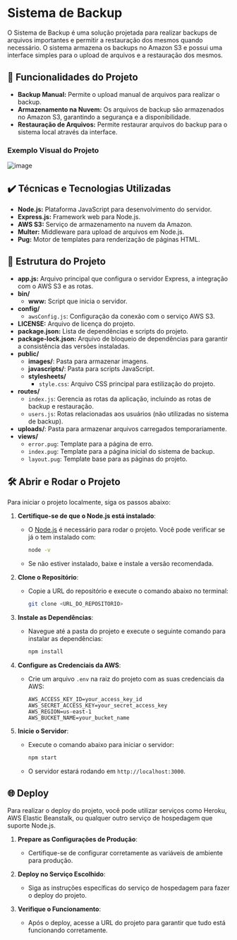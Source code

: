 # Sistema de Backup 

O Sistema de Backup  é uma solução projetada para realizar backups de arquivos importantes e permitir a restauração dos mesmos quando necessário. O sistema armazena os backups no Amazon S3 e possui uma interface simples para o upload de arquivos e a restauração dos mesmos.

## 🔨 Funcionalidades do Projeto

- **Backup Manual:** Permite o upload manual de arquivos para realizar o backup.
- **Armazenamento na Nuvem:** Os arquivos de backup são armazenados no Amazon S3, garantindo a segurança e a disponibilidade.
- **Restauração de Arquivos:** Permite restaurar arquivos do backup para o sistema local através da interface.

### Exemplo Visual do Projeto

![image](https://github.com/user-attachments/assets/1f56e155-6a6a-4a41-92de-0e898ee835f4)

## ✔️ Técnicas e Tecnologias Utilizadas

- **Node.js:** Plataforma JavaScript para desenvolvimento do servidor.
- **Express.js:** Framework web para Node.js.
- **AWS S3:** Serviço de armazenamento na nuvem da Amazon.
- **Multer:** Middleware para upload de arquivos em Node.js.
- **Pug:** Motor de templates para renderização de páginas HTML.

## 📁 Estrutura do Projeto

- **app.js:** Arquivo principal que configura o servidor Express, a integração com o AWS S3 e as rotas.
- **bin/**
    - **www:** Script que inicia o servidor.
- **config/**
    - `awsConfig.js`: Configuração da conexão com o serviço AWS S3.
- **LICENSE:** Arquivo de licença do projeto.
- **package.json:** Lista de dependências e scripts do projeto.
- **package-lock.json:** Arquivo de bloqueio de dependências para garantir a consistência das versões instaladas.
- **public/**
    - **images/**: Pasta para armazenar imagens.
    - **javascripts/**: Pasta para scripts JavaScript.
    - **stylesheets/**
        - `style.css`: Arquivo CSS principal para estilização do projeto.
- **routes/**
    - `index.js`: Gerencia as rotas da aplicação, incluindo as rotas de backup e restauração.
    - `users.js`: Rotas relacionadas aos usuários (não utilizadas no sistema de backup).
- **uploads/**: Pasta para armazenar arquivos carregados temporariamente.
- **views/**
    - `error.pug`: Template para a página de erro.
    - `index.pug`: Template para a página inicial do sistema de backup.
    - `layout.pug`: Template base para as páginas do projeto.

## 🛠️ Abrir e Rodar o Projeto

Para iniciar o projeto localmente, siga os passos abaixo:

1. **Certifique-se de que o Node.js está instalado**:
    - O [Node.js](https://nodejs.org/) é necessário para rodar o projeto. Você pode verificar se já o tem instalado com:
      ```bash
      node -v
      ```
    - Se não estiver instalado, baixe e instale a versão recomendada.

2. **Clone o Repositório**:
    - Copie a URL do repositório e execute o comando abaixo no terminal:
      ```bash
      git clone <URL_DO_REPOSITORIO>
      ```

3. **Instale as Dependências**:
    - Navegue até a pasta do projeto e execute o seguinte comando para instalar as dependências:
      ```bash
      npm install
      ```

4. **Configure as Credenciais da AWS**:
    - Crie um arquivo `.env` na raiz do projeto com as suas credenciais da AWS:
      ```
      AWS_ACCESS_KEY_ID=your_access_key_id
      AWS_SECRET_ACCESS_KEY=your_secret_access_key
      AWS_REGION=us-east-1
      AWS_BUCKET_NAME=your_bucket_name
      ```

5. **Inicie o Servidor**:
    - Execute o comando abaixo para iniciar o servidor:
      ```bash
      npm start
      ```
    - O servidor estará rodando em `http://localhost:3000`.

## 🌐 Deploy

Para realizar o deploy do projeto, você pode utilizar serviços como Heroku, AWS Elastic Beanstalk, ou qualquer outro serviço de hospedagem que suporte Node.js.

1. **Prepare as Configurações de Produção**:
    - Certifique-se de configurar corretamente as variáveis de ambiente para produção.

2. **Deploy no Serviço Escolhido**:
    - Siga as instruções específicas do serviço de hospedagem para fazer o deploy do projeto.

3. **Verifique o Funcionamento**:
    - Após o deploy, acesse a URL do projeto para garantir que tudo está funcionando corretamente.
